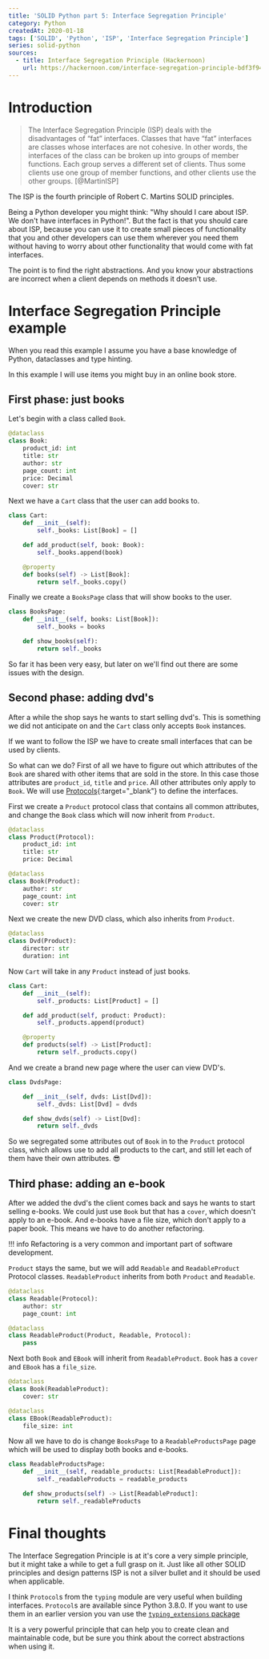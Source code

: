 ```yaml
---
title: 'SOLID Python part 5: Interface Segregation Principle'
category: Python
createdAt: 2020-01-18
tags: ['SOLID', 'Python', 'ISP', 'Interface Segregation Principle']
series: solid-python
sources:
  - title: Interface Segregation Principle (Hackernoon)
    url: https://hackernoon.com/interface-segregation-principle-bdf3f94f1d11
---
```


# Introduction

> The Interface Segregation Principle (ISP) deals with the disadvantages of “fat” interfaces.
> Classes that have “fat” interfaces are classes whose interfaces are not cohesive.
> In other words, the interfaces of the class can be broken up into groups of member functions.
> Each group serves a different set of clients. Thus some clients use one group of member functions,
> and other clients use the other groups. [@MartinISP]

The ISP is the fourth principle of Robert C. Martins SOLID principles.

Being a Python developer you might think: "Why should I care about ISP. We don't have interfaces in Python!".
But the fact is that you should care about ISP, because you can use it to create small pieces of functionality
that you and other developers can use them wherever you need them without having to worry
about other functionality that would come with fat interfaces.

The point is to find the right abstractions.
And you know your abstractions are incorrect when a client depends on methods it doesn't use.

# Interface Segregation Principle example

When you read this example I assume you have a base knowledge of Python, dataclasses and type hinting.

In this example I will use items you might buy in an online book store.

## First phase: just books

Let's begin with a class called `Book`.

```python
@dataclass
class Book:
    product_id: int
    title: str
    author: str
    page_count: int
    price: Decimal
    cover: str
```

Next we have a `Cart` class that the user can add books to.

```python
class Cart:
    def __init__(self):
        self._books: List[Book] = []

    def add_product(self, book: Book):
        self._books.append(book)

    @property
    def books(self) -> List[Book]:
        return self._books.copy()
```

Finally we create a `BooksPage` class that will show books to the user.

```python
class BooksPage:
    def __init__(self, books: List[Book]):
        self._books = books

    def show_books(self):
        return self._books
```

So far it has been very easy, but later on we'll find out there are some issues with the design.

## Second phase: adding dvd's

After a while the shop says he wants to start selling dvd's.
This is something we did not anticipate on and the `Cart` class only accepts `Book` instances.

If we want to follow the ISP we have to create small interfaces that can be used by clients.

So what can we do? First of all we have to figure out which attributes of the `Book` are shared with other items
that are sold in the store. In this case those attributes are `product_id`, `title` and `price`.
All other attributes only apply to `Book`.
We will use [Protocols](https://mypy.readthedocs.io/en/stable/protocols.html#simple-user-defined-protocols){:target="\_blank"}
to define the interfaces.

First we create a `Product` protocol class that contains all common attributes,
and change the `Book` class which will now inherit from `Product`.

```python
@dataclass
class Product(Protocol):
    product_id: int
    title: str
    price: Decimal

@dataclass
class Book(Product):
    author: str
    page_count: int
    cover: str
```

Next we create the new DVD class, which also inherits from `Product`.

```python
@dataclass
class Dvd(Product):
    director: str
    duration: int
```

Now `Cart` will take in any `Product` instead of just books.

```python
class Cart:
    def __init__(self):
        self._products: List[Product] = []

    def add_product(self, product: Product):
        self._products.append(product)

    @property
    def products(self) -> List[Product]:
        return self._products.copy()
```

And we create a brand new page where the user can view DVD's.

```python
class DvdsPage:

    def __init__(self, dvds: List[Dvd]):
        self._dvds: List[Dvd] = dvds

    def show_dvds(self) -> List[Dvd]:
        return self._dvds
```

So we segregated some attributes out of `Book` in to the `Product` protocol class,
which allows use to add all products to the cart, and still let each of them have their own attributes. :sunglasses:

## Third phase: adding an e-book

After we added the dvd's the client comes back and says he wants to start selling e-books.
We could just use `Book` but that has a `cover`, which doesn't apply to an e-book.
And e-books have a file size, which don't apply to a paper book.
This means we have to do another refactoring.

!!! info
Refactoring is a very common and important part of software development.

`Product` stays the same, but we will add `Readable` and `ReadableProduct` Protocol classes.
`ReadableProduct` inherits from both `Product` and `Readable`.

```python
@dataclass
class Readable(Protocol):
    author: str
    page_count: int

@dataclass
class ReadableProduct(Product, Readable, Protocol):
    pass
```

Next both `Book` and `EBook` will inherit from `ReadableProduct`. `Book` has a `cover` and `EBook` has a `file_size`.

```python
@dataclass
class Book(ReadableProduct):
    cover: str

@dataclass
class EBook(ReadableProduct):
    file_size: int
```

Now all we have to do is change `BooksPage` to a `ReadableProductsPage`
page which will be used to display both books and e-books.

```python
class ReadableProductsPage:
    def __init__(self, readable_products: List[ReadableProduct]):
        self._readableProducts = readable_products

    def show_products(self) -> List[ReadableProduct]:
        return self._readableProducts
```

# Final thoughts

The Interface Segregation Principle is at it's core a very simple principle,
but it might take a while to get a full grasp on it.
Just like all other SOLID principles and design patterns ISP is not a silver bullet and it should be used when applicable.

I think `Protocol`s from the `typing` module are very useful when building interfaces.
`Protocol`s are available since Python 3.8.0.
If you want to use them in an earlier version you van use the
[`typing_extensions` package](https://pypi.org/project/typing-extensions/)

It is a very powerful principle that can help you to create clean and maintainable code,
but be sure you think about the correct abstractions when using it.
